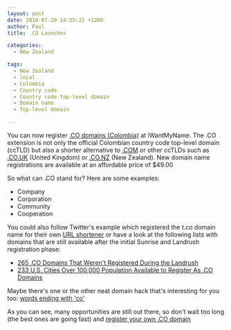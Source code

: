 ```yaml
---
layout: post
date: 2010-07-20 14:55:22 +1200
author: Paul
title: .CO Launches

categories:
  - New Zealand

tags:
  - New Zealand
  - local
  - Colombia
  - Country code
  - Country code top-level domain
  - Domain name
  - Top-level domain

---
```


You can now register
[ .CO domains (Colombia)](https://iwantmyname.co.nz/domains/co-colombian-domain-name-registration-for-colombia) at iWantMyName. The .CO extension is not only 
the official Colombian country code top-level domain (ccTLD) but also a 
shorter alternative to [.COM](https://iwantmyname.co.nz/domains/com-domain-name-registration-for-commercial) or other ccTLDs such as [.CO.UK](https://iwantmyname.co.nz/domains/co.uk-domain-name-registration-for-united-kingdom) (United 
Kingdom) or [.CO.NZ](https://iwantmyname.co.nz/domains/co.nz-domain-name-registration-for-new-zealand) (New Zealand). New domain name registrations are 
available at an affordable price of $49.00

So what can .CO 
stand for? Here are some examples:

* Company
* Corporation
* Community
* Cooperation


You 
could also follow Twitter's example which registered the t.co domain 
name for their own [URL shortener](https://iwantmyname.co.nz/services/url-shortener) or have a look at the following lists 
with domains that are still available after the initial Sunrise and 
Landrush registration phase:

* [265 .CO Domains That Weren't Registered During the Landrush](http://domainnamewire.com/2010/07/18/265-co-domains-that-werent-registered-in-landrush/)
* [233 U.S. Cities Over 100,000
 Population Available to Register As .CO Domains](http://domainnamewire.com/2010/07/18/265-co-domains-that-werent-registered-in-landrush/)

Maybe there's 
one or the other neat domain hack that's interesting for you too: [words 
ending with 'co'](http://www.morewords.com/ends-with/co/)

As you can see, many opportunities are still out
 there, so don't wait too long (the best ones are going fast) and [
register your own .CO domain](https://iwantmyname.co.nz/domains/co-colombian-domain-name-registration-for-colombia)
